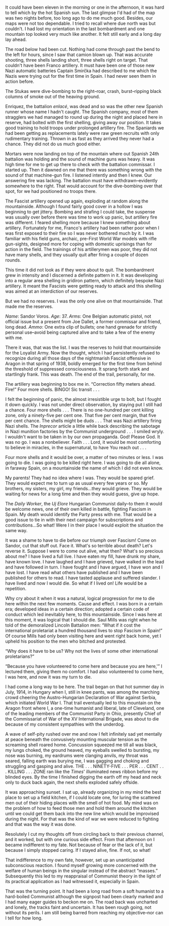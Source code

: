 It could have been eleven in the morning or one in the afternoon, it was hard to tell which by the hot Spanish sun. The last glimpse I'd had of the map was two nights before, too long ago to do me much good. Besides, our maps were not too dependable. I tried to recall where due north was but couldn't. I had lost my orientation in the last bombardment and one mountain top looked very much like another. It felt still early and a long day lay ahead.

The road below had been cut. Nothing had come through past the bend to the left for hours, since I saw that camion blown up. That was accurate shooting, three shells landing short, three shells right on target. That couldn't have been Franco artillery. It must have been one of those new Nazi automatic batteries Captain Smirčka had described to me which the Nazis were trying out for the first time in Spain. I had never seen them in action before.

The Stukas were dive-bombing to the right–roar, crash, burst–ripping black columns of smoke out of the heaving ground.

Enriquez, the battalion <em>enlacé</em>, was dead and so was the other new Spanish runner whose name I hadn't caught. The Spanish company, most of them stragglers we had managed to round up during the night and placed here in reserve, had bolted with the first shelling, giving away our position. It takes good training to hold troops under prolonged artillery fire. The Spaniards we had been getting as replacements lately were raw green recruits with only rudimentary training. Thrown in as fast as they arrived they never had a chance. They did not do us much good either.

Mortars were now landing on top of the mountain where out Spanish 24th battalion was holding and the sound of machine guns was heavy. It was high time for me to get up there to check with the battalion commissar. I started up. Then it dawned on me that there was something wrong with the sound of that machine-gun fire. I listened intently and then I knew. Our answering fire was lacking. The battalion must have withdrawn–evidently somewhere to the right. That would account for the dive-bombing over that spot, for we had positioned no troops there.

The Fascist artillery opened up again, exploding at random along the mountainside. Although I found fairly good cover in a hollow I was beginning to get jittery. Bombing and strafing I could take, the suspense was usually over before there was time to work up panic, but artillery fire was different. I feared shelling more because I knew something about artillery. Fortunately for me, Franco's artillery had been rather poor when I was first exposed to their fire so I was never bothered much by it. I was familiar with his field guns, archaic, pre-First World War models with rifle gun-sights, designed more for coping with domestic uprisings than for action in the field. The trainings of his artillerymen was poor, they did not have many shells, and they usually quit after firing a couple of dozen rounds.

This time it did not look as if they were about to quit. The bombardment grew in intensity and I discerned a definite pattern in it. It was developing into a regular area shelling in gridiron pattern, which definitely bespoke Nazi artillery. It meant the Fascists were getting ready to attack and this shelling was aimed at an interdiction of our reserves.

But we had no reserves. I was the only one alive on that mountainside. That made me the reserves.

<em>Name</em>: Sandor Voros.
<em>Age</em>: 37.
<em>Arms</em>: One Belgian automatic pistol, not official issue but a present from Joe Dallet, a former commissar and friend, long dead.
<em>Ammo</em>: One extra clip of bullets; one hand grenade for strictly personal use–avoid being captured alive and to take a few of the enemy with me.

There it was, that was the list. I was the reserves to hold that mountainside for the Loyalist Army. Now the thought, which I had persistently refused to recognize during all those days of the nightmarish Fascist offensive in Aragon in that spring of 1938, boldly emerged for the first time from behind the threshold of suppressed consciousness. It sprang forth stark and startlingly frank. This was death. The end of the trail, personally, for me.

The artillery was beginning to box me in. “Correction fifty meters ahead. Fire!” Four more shells. BINGO! Sic transit . . .

I felt the beginning of panic, the almost irresistible urge to bolt, but I fought it down quickly. I was not under direct observation, by staying put I still had a chance. Four more shells . . . There is no one-hundred per cent killing zone, only a ninety-five per cent one. That five per cent margin, that five per cent chance. The shells might be duds . . . That was Nazi artillery firing Nazi shells. The <em>Inprecor</em> article a little while back describing the sabotage in Nazi munition factories by the Communist underground . . . I smiled wryly. I wouldn't want to be taken in by our own propaganda. God! Please God. It was no go. I was a nonbeliever. Faith . . . Lord, it would be most comforting to believe in miracles, in the supernatural, to have You reach out . . .

Four more shells and it would be over, a matter of two minutes or less. I was going to die. I was going to be killed right here. I was going to die all alone, in faraway Spain, on a mountainside the name of which I did not even know.

My parents! They had no idea where I was. They would be spared grief. They would expect me to turn up as usual every few years or so. My brothers, my sisters, my girl, my friends...they would grieve. They would be waiting for news for a long time and then they would guess, give up hope.

The <em>Daily Worker</em>, the <em>Uj Elore</em> Hungarian Communist daily–to them it would be welcome news, one of their own killed in battle, fighting Fascism in Spain. My death would identify the Party press with me. That would be a good issue to tie in with their next campaign for subscriptions and contributions...So what! Were I in their place I would exploit the situation the same way.

It was a shame to have to die before our triumph over Fascism! Come on Sandor, cut that stuff out. Face it. What's so terrible about death? Let's reverse it. Suppose I were to come out alive, what then? What's so precious about me? I have lived a full live. I have eaten my fill, have drunk my share, have known love. I have laughed and I have grieved, have walked in the lead and have followed in turn. I have fought and I have argued, I have won and I have lost. I have read what others have published and I have been published for others to read. I have tasted applause and suffered slander. I have lived and now I would die. So what if I lived on! Life would be a repetition.

Why cry about it when it was a natural, logical progression for me to die here within the next few moments. Cause and effect. I was born in a certain era; developed ideas in a certain direction; adopted a certain code of conduct which led inevitably here, to this mountainside. Since I was here at this moment, it was logical that I should die. Saul Mills was right when he told of the demoralized Lincoln Battalion men: “What if it cost the international proletariat a hundred thousand lives to stop Fascism in Spain!” Of course Mills had only been visiting here and went right back home, yet I upheld his position to the men who bitched and protested.

“Why does it have to be us? Why not the lives of some other international proletarians?”

“Because you have volunteered to come here and because you are here,'” I lectured them, giving them no comfort. I had also volunteered to come here, I was here, and now it was my turn to die.

I had come a long way to be here. The trail began on that hot summer day in July, 1914, in Hungary when I, still in knee pants, was among the marching crowd cheering the Austro-Hungarian Declaration of War against Serbia, which initiated World War I. That trail eventually led to this mountain on the Aragon front where I, a one-time humanist and liberal, late of Cleveland, one of the leading members of the Communist Party in Ohio, presently Chief of the Commissariat of War of the XV International Brigade, was about to die because of my consistent sympathies with the underdog.

A wave of self-pity rushed over me and now I felt infinitely sad yet mentally at peace beneath the convusively mounting muscular tension as the screaming shell roared home. Concussion squeezed me till all was black, my lungs choked, the ground heaved, my eyeballs swelled to bursting, my nose was burning, my eardrums were clanging anvils, my throat was seared, falling earth was burying me, I was gagging and choking and struggling and gasping and alive. THE . . . NINETY-FIVE . . . PER . . . CENT . . . KILLING . . . ZONE ran like the <em>Times</em>' illuminated news ribbon before my blinded eyes. By the time I finished digging the earth off my head and neck only to duck back again, the next shells exploded safely offside.

It was approaching sunset. I sat up, already organizing in my mind the best place to set up a field kitchen, if I could locate one, for luring the scattered men out of their hiding places with the smell of hot food. My mind was on the problem of how to feed those men and hold them around the kitchen until we could get them back into the new line which would be improvised during the night. For that was the kind of war we were reduced to fighting and that was the way it was done.

Resolutely I cut my thoughts off from circling back to their previous channel, and it worked, but with one curious side effect. From that afternoon on I became indifferent to my fate. Not because of fear or the lack of it, but because I simply stopped caring. If I stayed alive, fine. If not, so what!

That indifference to my own fate, however, set up an unanticipated subconscious reaction. I found myself growing more concerned with the welfare of human beings in the singular instead of the abstract “masses.” Subsequently this led to my reappraisal of Communist theory in the light of its practical application as I had witnessed it, especially in Spain.

That was the turning point. It had been a long road from a soft humanist to a hard-boiled Communist although the signpost had been clearly marked and I had many eager guides to beckon me on. The road back was uncharted and lonely, the tracks faint and uncertain. It has been rough going, not without its perils. I am still being barred from reaching my objective–nor can I tell for how long.
